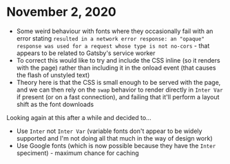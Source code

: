 # November 2, 2020

- Some weird behaviour with fonts where they occasionally fail with an error stating `resulted in a network error response: an "opaque" response was used for a request whose type is not no-cors` - that appears to be related to Gatsby's service worker
- To correct this would like to try and include the CSS inline (so it renders with the page) rather than including it in the onload event (that causes the flash of unstyled text)
- Theory here is that the CSS is small enough to be served with the page, and we can then rely on the `swap` behavior to render directly in `Inter Var` if present (or on a fast connection), and failing that it'll perform a layout shift as the font downloads

Looking again at this after a while and decided to...

- Use `Inter` not `Inter Var` (variable fonts don't appear to be widely supported and I'm not doing all that much in the way of design work)
- Use Google fonts (which is now possible because they have the `Inter` speciment) - maximum chance for caching
